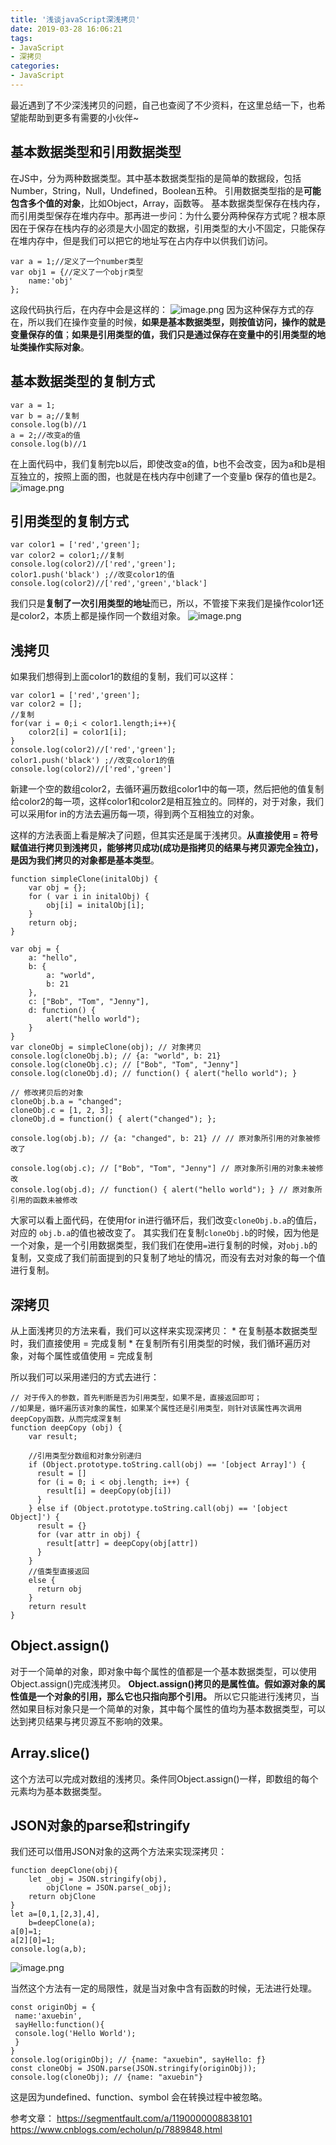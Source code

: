 ```yaml
---
title: '浅谈javaScript深浅拷贝'
date: 2019-03-28 16:06:21
tags:
- JavaScript
- 深拷贝
categories: 
- JavaScript
---
```


最近遇到了不少深浅拷贝的问题，自己也查阅了不少资料，在这里总结一下，也希望能帮助到更多有需要的小伙伴~

<!--more-->

## 基本数据类型和引用数据类型
在JS中，分为两种数据类型。其中基本数据类型指的是简单的数据段，包括Number，String，Null，Undefined，Boolean五种。
引用数据类型指的是**可能包含多个值的对象**，比如Object，Array，函数等。
基本数据类型保存在栈内存，而引用类型保存在堆内存中。那再进一步问：为什么要分两种保存方式呢？根本原因在于保存在栈内存的必须是大小固定的数据，引用类型的大小不固定，只能保存在堆内存中，但是我们可以把它的地址写在占内存中以供我们访问。
```
var a = 1;//定义了一个number类型
var obj1 = {//定义了一个objr类型
    name:'obj'
};
```
这段代码执行后，在内存中会是这样的：
![image.png](https://upload-images.jianshu.io/upload_images/6337462-dd994e89ddb2dc74.png?imageMogr2/auto-orient/strip%7CimageView2/2/w/1240)
因为这种保存方式的存在，所以我们在操作变量的时候，**如果是基本数据类型，则按值访问，操作的就是变量保存的值**；**如果是引用类型的值，我们只是通过保存在变量中的引用类型的地址类操作实际对象**。

## 基本数据类型的复制方式
```
var a = 1;
var b = a;//复制
console.log(b)//1
a = 2;//改变a的值
console.log(b)//1
```
在上面代码中，我们复制完b以后，即使改变a的值，b也不会改变，因为a和b是相互独立的，按照上面的图，也就是在栈内存中创建了一个变量b 保存的值也是2。
![image.png](https://upload-images.jianshu.io/upload_images/6337462-efe701ce18d2367a.png?imageMogr2/auto-orient/strip%7CimageView2/2/w/1240)

## 引用类型的复制方式
```
var color1 = ['red','green'];
var color2 = color1;//复制
console.log(color2)//['red','green'];
color1.push('black') ;//改变color1的值
console.log(color2)//['red','green','black']
```
我们只是**复制了一次引用类型的地址**而已，所以，不管接下来我们是操作color1还是color2，本质上都是操作同一个数组对象。
![image.png](https://upload-images.jianshu.io/upload_images/6337462-9bdbc91a4ab65df1.png?imageMogr2/auto-orient/strip%7CimageView2/2/w/1240)

## 浅拷贝
如果我们想得到上面color1的数组的复制，我们可以这样：
```
var color1 = ['red','green']; 
var color2 = [];
//复制
for(var i = 0;i < color1.length;i++){
    color2[i] = color1[i]; 
}
console.log(color2)//['red','green'];
color1.push('black') ;//改变color1的值
console.log(color2)//['red','green']
```
新建一个空的数组color2，去循环遍历数组color1中的每一项，然后把他的值复制给color2的每一项，这样color1和color2是相互独立的。同样的，对于对象，我们可以采用for in的方法去遍历每一项，得到两个互相独立的对象。

这样的方法表面上看是解决了问题，但其实还是属于浅拷贝。**从直接使用 = 符号赋值进行拷贝到浅拷贝，能够拷贝成功(成功是指拷贝的结果与拷贝源完全独立)，是因为我们拷贝的对象都是基本类型**。
```
function simpleClone(initalObj) {
    var obj = {};
    for ( var i in initalObj) {
        obj[i] = initalObj[i];
    }
    return obj;
}

var obj = {
    a: "hello",
    b: {
        a: "world",
        b: 21
    },
    c: ["Bob", "Tom", "Jenny"],
    d: function() {
        alert("hello world");
    }
}
var cloneObj = simpleClone(obj); // 对象拷贝
console.log(cloneObj.b); // {a: "world", b: 21}
console.log(cloneObj.c); // ["Bob", "Tom", "Jenny"]
console.log(cloneObj.d); // function() { alert("hello world"); }

// 修改拷贝后的对象
cloneObj.b.a = "changed";
cloneObj.c = [1, 2, 3];
cloneObj.d = function() { alert("changed"); };
 
console.log(obj.b); // {a: "changed", b: 21} // // 原对象所引用的对象被修改了
 
console.log(obj.c); // ["Bob", "Tom", "Jenny"] // 原对象所引用的对象未被修改
console.log(obj.d); // function() { alert("hello world"); } // 原对象所引用的函数未被修改
```
大家可以看上面代码，在使用for in进行循环后，我们改变`cloneObj.b.a`的值后，对应的 `obj.b.a`的值也被改变了。
其实我们在复制`cloneObj.b`的时候，因为他是一个对象，是一个引用数据类型，我们我们在使用`=`进行复制的时候，对`obj.b`的复制，又变成了我们前面提到的只复制了地址的情况，而没有去对对象的每一个值进行复制。

## 深拷贝
从上面浅拷贝的方法来看，我们可以这样来实现深拷贝：
* 在复制基本数据类型时，我们直接使用 = 完成复制
* 在复制所有引用类型的时候，我们循环遍历对象，对每个属性或值使用 = 完成复制

所以我们可以采用递归的方式去进行：
```
// 对于传入的参数，首先判断是否为引用类型，如果不是，直接返回即可；
//如果是，循环遍历该对象的属性，如果某个属性还是引用类型，则针对该属性再次调用deepCopy函数，从而完成深复制
function deepCopy (obj) {
    var result;

    //引用类型分数组和对象分别递归
    if (Object.prototype.toString.call(obj) == '[object Array]') {
      result = []
      for (i = 0; i < obj.length; i++) {
        result[i] = deepCopy(obj[i])
      }
    } else if (Object.prototype.toString.call(obj) == '[object Object]') {
      result = {}
      for (var attr in obj) {
        result[attr] = deepCopy(obj[attr])
      }
    }
    //值类型直接返回
    else {
      return obj
    }
    return result
}

```
## Object.assign()
对于一个简单的对象，即对象中每个属性的值都是一个基本数据类型，可以使用Object.assign()完成浅拷贝。
**Object.assign()拷贝的是属性值。假如源对象的属性值是一个对象的引用，那么它也只指向那个引用。**
所以它只能进行浅拷贝，当然如果目标对象只是一个简单的对象，其中每个属性的值均为基本数据类型，可以达到拷贝结果与拷贝源互不影响的效果。

## Array.slice()
这个方法可以完成对数组的浅拷贝。条件同Object.assign()一样，即数组的每个元素均为基本数据类型。

## JSON对象的parse和stringify
我们还可以借用JSON对象的这两个方法来实现深拷贝：
```
function deepClone(obj){
    let _obj = JSON.stringify(obj),
        objClone = JSON.parse(_obj);
    return objClone
}    
let a=[0,1,[2,3],4],
    b=deepClone(a);
a[0]=1;
a[2][0]=1;
console.log(a,b);
```
![image.png](https://upload-images.jianshu.io/upload_images/6337462-62ec2f2391db986f.png?imageMogr2/auto-orient/strip%7CimageView2/2/w/1240)

当然这个方法有一定的局限性，就是当对象中含有函数的时候，无法进行处理。
```
const originObj = {
 name:'axuebin',
 sayHello:function(){
 console.log('Hello World');
 }
}
console.log(originObj); // {name: "axuebin", sayHello: ƒ}
const cloneObj = JSON.parse(JSON.stringify(originObj));
console.log(cloneObj); // {name: "axuebin"}
```
这是因为undefined、function、symbol 会在转换过程中被忽略。

参考文章：
https://segmentfault.com/a/1190000008838101
https://www.cnblogs.com/echolun/p/7889848.html
